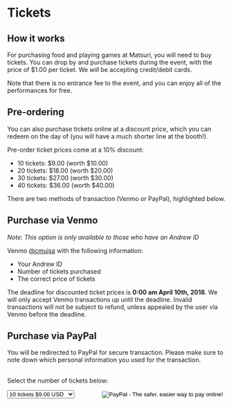 # Tickets

## How it works

For purchasing food and playing games at Matsuri, you will need to buy tickets.
You can drop by and purchase tickets during the event, with the price of $1.00 per ticket.
We _will_ be accepting credit/debit cards.

Note that there is no entrance fee to the event, and you can enjoy all of the performances for free.

## Pre-ordering

You can also purchase tickets online at a discount price, which you can redeem on the day of (you will have a much shorter line at the booth!).

Pre-order ticket prices come at a 10% discount:

- 10 tickets:  $9.00 (worth $10.00)
- 20 tickets: $18.00 (worth $20.00)
- 30 tickets: $27.00 (worth $30.00)
- 40 tickets: $36.00 (worth $40.00)

There are two methods of transaction (Venmo or PayPal), highlighted below.

## Purchase via Venmo

_Note: This option is only available to those who have an Andrew ID_

Venmo [@cmujsa](https://venmo.com/cmujsa) with the following information:

- Your Andrew ID
- Number of tickets purchased
- The correct price of tickets

The deadline for discounted ticket prices is **0:00 am April 10th, 2018**.
We will only accept Venmo transactions up until the deadline.
Invalid transactions will not be subject to refund, unless appealed by the user via Venmo before the deadline.

## Purchase via PayPal

You will be redirected to PayPal for secure transaction. Please make sure to note down which personal information you used for the transaction.<br><br>

Select the number of tickets below:

<form target="_blank" action="https://www.paypal.com/cgi-bin/webscr" method="post" target="_top">
    <input type="hidden" name="cmd" value="_s-xclick">
    <input type="hidden" name="hosted_button_id" value="HL8P4FGGSJTCQ">
    <select name="os0" size="1" style="height:auto"> 
        <option value="10 tickets">10 tickets $9.00 USD</option>
        <option value="20 tickets">20 tickets $18.00 USD</option>
        <option value="30 tickets">30 tickets $27.00 USD</option>
        <option value="40 tickets">40 tickets $36.00 USD</option>
    </select>
    <input type="hidden" name="currency_code" value="USD">
    <input type="image" src="https://www.paypalobjects.com/en_US/i/btn/btn_buynowCC_LG.gif" border="0" name="submit" alt="PayPal - The safer, easier way to pay online!" style="margin-left:60px;">
</form>

<br>
